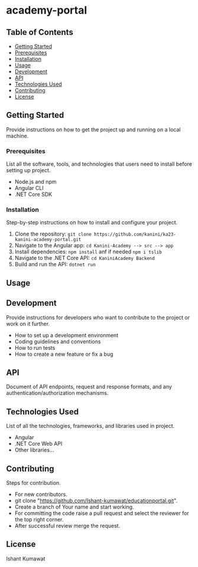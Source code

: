 # academy-portal



## Table of Contents

- [Getting Started](#getting-started)
- [Prerequisites](#prerequisites)
- [Installation](#installation)
- [Usage](#usage)
- [Development](#development)
- [API](#api)
- [Technologies Used](#technologies-used)
- [Contributing](#contributing)
- [License](#license)

## Getting Started

Provide instructions on how to get the project up and running on a local machine.

### Prerequisites

List all the software, tools, and technologies that users need to install before setting up  project.

- Node.js and npm
- Angular CLI
- .NET Core SDK

### Installation

Step-by-step instructions on how to install and configure your project.

1. Clone the repository: `git clone https://github.com/kanini/ka23-kanini-academy-portal.git`
2. Navigate to the Angular app: `cd Kanini-Academy --> src --> app`
3. Install dependencies: `npm install`  anf if needed `npm i tslib `
4. Navigate to the .NET Core API: `cd KaniniAcademy Backend`
5. Build and run the API: `dotnet run`

## Usage


## Development

Provide instructions for developers who want to contribute to the project or work on it further.

- How to set up a development environment
- Coding guidelines and conventions
- How to run tests
- How to create a new feature or fix a bug

## API

Document of API endpoints, request and response formats, and any authentication/authorization mechanisms.

## Technologies Used

List of all the technologies, frameworks, and libraries  used in project.

- Angular
- .NET Core Web API
- Other libraries...

## Contributing
Steps for contribution.
- For new contributors.
- git clone "https://github.com/Ishant-kumawat/educationportal.git".
- Create a branch of Your name and start working.
- For committing the code raise a pull request and select the reviewer for the top right corner.
- After successful review merge the request.

  
## License
Ishant Kumawat

